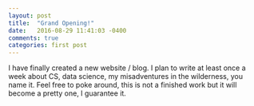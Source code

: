 ```yaml
---
layout: post
title:  "Grand Opening!"
date:   2016-08-29 11:41:03 -0400
comments: true
categories: first post
---
```


I have finally created a new website / blog. I plan to write at least once a week about CS, data science, my misadventures in the wilderness,
you name it. Feel free to poke around, this is not a finished work but it will become a pretty one, I guarantee it.


[jekyll-docs]: http://jekyllrb.com/docs/home
[jekyll-gh]:   https://github.com/jekyll/jekyll
[jekyll-talk]: https://talk.jekyllrb.com/
